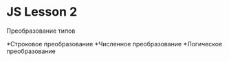 # JS Lesson 2

Преобразование типов

*Строковое преобразование
*Численное преобразование
*Логическое преобразование
